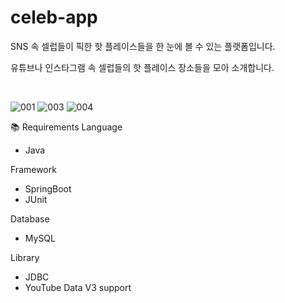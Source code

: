 # celeb-app
SNS 속 셀럽들이 픽한 핫 플레이스들을 한 눈에 볼 수 있는 플랫폼입니다. 

유튜브나 인스타그램 속 셀럽들의 핫 플레이스 장소들을 모아 소개합니다.


</br>

![001](https://user-images.githubusercontent.com/62235737/158331263-d061c353-8162-4409-8e97-02c69f43ae9f.png)
![003](https://user-images.githubusercontent.com/62235737/158331646-a02ab0ba-3efb-4faa-b2fe-219c0aacaae1.png)
![004](https://user-images.githubusercontent.com/62235737/158331693-326ffa43-a6cc-47c9-95c9-738e3cdb346e.png)

📚 Requirements
Language
  - Java
  
Framework
  - SpringBoot
  - JUnit
  
Database
  - MySQL
  
Library
  - JDBC
  - YouTube Data V3 support

